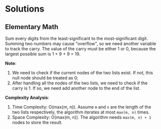# Solutions

## Elementary Math

Sum every digits from the least-significant to the most-significant digit. Summing two numbers may cause "overflow", so we need another variable to track the carry. The value of the carry must be either 1 or 0, because the largest possible sum is 1 + 9 + 9 = 19.

**Note**:
1. We need to check if the current nodes of the two lists exist. If not, this null node should be treated as 0;
1. After handling all the nodes of the two lists, we need to check if the carry is 1. If so, we need add another node to the end of the list.

**Complexity Analysis**:
1. Time Complexity: O(max(m, n)). Assume `m` and `n` are the length of the two lists respectively, the algorithm iterates at most `max(m, n)` times.
1. Space Complexity: O(max(m, n)). The algorithm needs `max(m, n) + 1` nodes to store the result.
